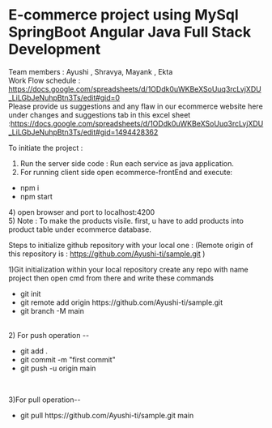 # E-commerce project using MySql SpringBoot Angular Java Full Stack Development

Team members : Ayushi , Shravya, Mayank , Ekta <br/>
Work Flow schedule : https://docs.google.com/spreadsheets/d/1ODdk0uWKBeXSoUuq3rcLvjXDU_LiLGbJeNuhpBtn3Ts/edit#gid=0  <br/>
Please provide us suggestions and any flaw in our ecommerce website here under changes and suggestions tab in this excel sheet :https://docs.google.com/spreadsheets/d/1ODdk0uWKBeXSoUuq3rcLvjXDU_LiLGbJeNuhpBtn3Ts/edit#gid=1494428362 <br/>


To initiate the project :
1) Run the server side code : Run each service as java application.<br/>
2) For running client side open ecommerce-frontEnd and execute:<br/>
  <ul>
    <li> npm i </li>
    <li> npm start </li>
  </ul>
4) open browser and port to localhost:4200 <br/>
5) Note : To make the products visile. first, u have to add products into product table under ecommerce database.

 
 


Steps to initialize github repository  with your local one :
(Remote origin of this repository is : https://github.com/Ayushi-ti/sample.git )

1)Git initialization within your local repository
    create any repo with name project then open cmd from there and write these commands <br/>
    <ul>
   <li> git init </li> 
    <li>git remote add origin https://github.com/Ayushi-ti/sample.git </li>
   <li> git branch -M main </li>
   </ul>
    
   <br/>
2) For push operation -- <br/>
   <ul>
  <li> git add . </li>
  <li> git commit -m "first commit" </li>
 <li>  git push -u origin main </li>
 </ul>

<br/>

3)For pull operation--  <br/>
   <ul><li>git pull https://github.com/Ayushi-ti/sample.git main</li></ul>

